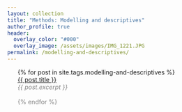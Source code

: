 ```yaml
---
layout: collection
title: "Methods: Modelling and descriptives"
author_profile: true
header:  
  overlay_color: "#000"
  overlay_image: /assets/images/IMG_1221.JPG
permalink: /modelling-and-descriptives/
---
```


<ul>
  {% for post in site.tags.modelling-and-descriptives %}
       <dt><a href="{{ post.url }}">{{ post.title }}</a></dt>
       <font color="gray"><em>{{ post.excerpt }}<br></em>
       <br>
  {% endfor %}
</ul>


